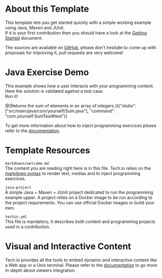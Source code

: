 
# About this Template

This template lets you get started quickly with a simple working example using Java, Maven and JUnit.  
If it is your first contribution then you should have a look at the [Getting Started](https://gettingstarted) document.


The sources are available on [GitHub](), please don't hesitate to come up with proposals for improving it, pull requests are very welcome!

# Java Exercise Demo

This example shows how a user interacts with your programming content. Here the solution is validated against a test case.  
Run it!

@[Returns the sum of elements in an array of integers.]({"stubs": ["src/main/java/com/yourself/Sum.java"], "command": "com.yourself.SumTest#test"})

To get more information about how to inject programming exercices please refer to the [documentation]().  

# Template Resources

`markdowns/welcome.md`  
The content you are reading right here is in this file. Tech.io relies on the [markdown syntax](https://github.com/adam-p/markdown-here/wiki/Markdown-Cheatsheet) to render text, medias and to inject programming exercices.


`java-project`  
A simple Java + Maven + JUnit project dedicated to run the programming example upper. A project relies on a Docker image to be run according to the project requirements. You can use official Docker images or build your own.


`techio.yml`  
This file is mandatory, it describes both content and programming projects used in a contribution.

# Visual and Interactive Content

Tech.io provides all the tools to embed dynamic and interactive content like a Web app or a Unix terminal. Please refer to the [documentation]() to go more in-depth about viewers integration.